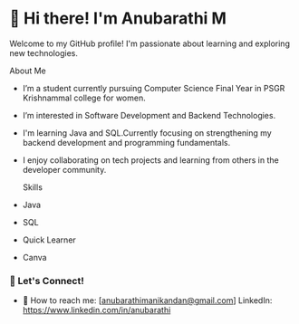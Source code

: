 # 👋 Hi there! I'm Anubarathi M

Welcome to my GitHub profile! I'm passionate about learning and exploring new technologies.

  About Me
  
- I’m a student currently pursuing Computer Science Final Year in PSGR Krishnammal college for women.
- I’m interested in Software Development and Backend Technologies.
- I'm learning Java and SQL.Currently focusing on strengthening my backend development and programming fundamentals.
- I enjoy collaborating on tech projects and learning from others in the developer community.

  Skills
-  Java  
-  SQL  
-  Quick Learner  
-  Canva

### 🤝 Let's Connect!
- 📧 How to reach me: [anubarathimanikandan@gmail.com]
 LinkedIn: https://www.linkedin.com/in/anubarathi
